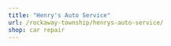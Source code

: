 ```yaml
---
title: "Henry's Auto Service"
url: /rockaway-township/henrys-auto-service/
shop: car repair
---
```

